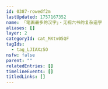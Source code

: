 ```yaml
---
id: 0387-rowedf2m
lastUpdated: 1757167352
name: 「笔画最多的汉字」・无视六书的复杂造字
aliases: []
layer: 2
categoryId: cat_MXtv05QF
tagIds:
  - tag_LJIAXzSO
nsfw: false
parent: ""
relatedEntries: []
timelineEvents: []
titledLinks: []
---
```


